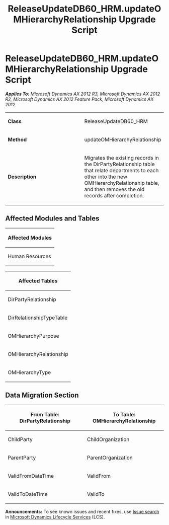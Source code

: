 ﻿---
title: ReleaseUpdateDB60_HRM.updateOMHierarchyRelationship Upgrade Script
TOCTitle: ReleaseUpdateDB60_HRM.updateOMHierarchyRelationship Upgrade Script
ms:assetid: 42765400-f00a-3266-8685-cf66a68ae0fc
ms:mtpsurl: https://msdn.microsoft.com/en-us/library/JJ718852(v=AX.60)
ms:contentKeyID: 49707896
ms.date: 05/18/2015
mtps_version: v=AX.60
---

# ReleaseUpdateDB60\_HRM.updateOMHierarchyRelationship Upgrade Script 


_**Applies To:** Microsoft Dynamics AX 2012 R3, Microsoft Dynamics AX 2012 R2, Microsoft Dynamics AX 2012 Feature Pack, Microsoft Dynamics AX 2012_

<table>
<colgroup>
<col style="width: 50%" />
<col style="width: 50%" />
</colgroup>
<tbody>
<tr class="odd">
<td><p><strong>Class</strong></p></td>
<td><p>ReleaseUpdateDB60_HRM</p></td>
</tr>
<tr class="even">
<td><p><strong>Method</strong></p></td>
<td><p>updateOMHierarchyRelationship</p></td>
</tr>
<tr class="odd">
<td><p><strong>Description</strong></p></td>
<td><p>Migrates the existing records in the DirPartyRelationship table that relate departments to each other into the new OMHierarchyRelationship table, and then removes the old records after completion.</p></td>
</tr>
</tbody>
</table>


## Affected Modules and Tables

<table>
<colgroup>
<col style="width: 100%" />
</colgroup>
<thead>
<tr class="header">
<th><p>Affected Modules</p></th>
</tr>
</thead>
<tbody>
<tr class="odd">
<td><p>Human Resources</p></td>
</tr>
</tbody>
</table>


<table>
<colgroup>
<col style="width: 100%" />
</colgroup>
<thead>
<tr class="header">
<th><p>Affected Tables</p></th>
</tr>
</thead>
<tbody>
<tr class="odd">
<td><p>DirPartyRelationship</p></td>
</tr>
<tr class="even">
<td><p>DirRelationshipTypeTable</p></td>
</tr>
<tr class="odd">
<td><p>OMHierarchyPurpose</p></td>
</tr>
<tr class="even">
<td><p>OMHierarchyRelationship</p></td>
</tr>
<tr class="odd">
<td><p>OMHierarchyType</p></td>
</tr>
</tbody>
</table>


## Data Migration Section

<table>
<colgroup>
<col style="width: 50%" />
<col style="width: 50%" />
</colgroup>
<thead>
<tr class="header">
<th><p>From Table: DirPartyRelationship</p></th>
<th><p>To Table: OMHierarchyRelationship</p></th>
</tr>
</thead>
<tbody>
<tr class="odd">
<td><p>ChildParty</p></td>
<td><p>ChildOrganization</p></td>
</tr>
<tr class="even">
<td><p>ParentParty</p></td>
<td><p>ParentOrganization</p></td>
</tr>
<tr class="odd">
<td><p>ValidFromDateTime</p></td>
<td><p>ValidFrom</p></td>
</tr>
<tr class="even">
<td><p>ValidToDateTime</p></td>
<td><p>ValidTo</p></td>
</tr>
</tbody>
</table>

  
**Announcements:** To see known issues and recent fixes, use [Issue search](http://go.microsoft.com/fwlink/?linkid=389258) in [Microsoft Dynamics Lifecycle Services](http://go.microsoft.com/fwlink/?linkid=306505) (LCS).


